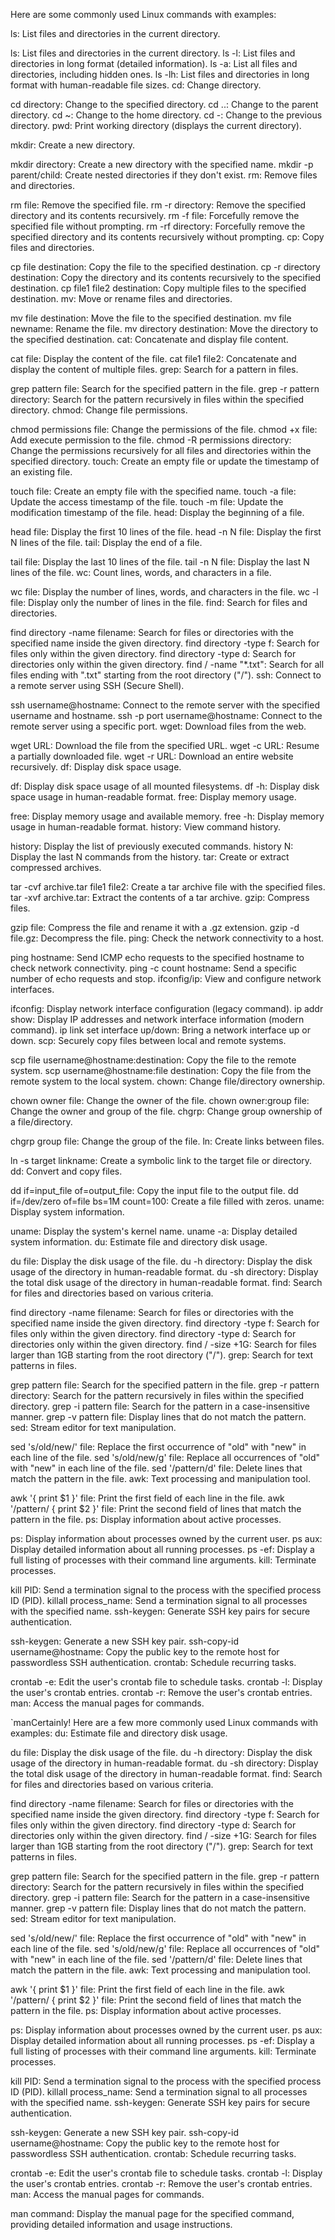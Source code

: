 Here are some commonly used Linux commands with examples:

ls: List files and directories in the current directory.

ls: List files and directories in the current directory.
ls -l: List files and directories in long format (detailed information).
ls -a: List all files and directories, including hidden ones.
ls -lh: List files and directories in long format with human-readable file sizes.
cd: Change directory.

cd directory: Change to the specified directory.
cd ..: Change to the parent directory.
cd ~: Change to the home directory.
cd -: Change to the previous directory.
pwd: Print working directory (displays the current directory).

mkdir: Create a new directory.

mkdir directory: Create a new directory with the specified name.
mkdir -p parent/child: Create nested directories if they don't exist.
rm: Remove files and directories.

rm file: Remove the specified file.
rm -r directory: Remove the specified directory and its contents recursively.
rm -f file: Forcefully remove the specified file without prompting.
rm -rf directory: Forcefully remove the specified directory and its contents recursively without prompting.
cp: Copy files and directories.

cp file destination: Copy the file to the specified destination.
cp -r directory destination: Copy the directory and its contents recursively to the specified destination.
cp file1 file2 destination: Copy multiple files to the specified destination.
mv: Move or rename files and directories.

mv file destination: Move the file to the specified destination.
mv file newname: Rename the file.
mv directory destination: Move the directory to the specified destination.
cat: Concatenate and display file content.

cat file: Display the content of the file.
cat file1 file2: Concatenate and display the content of multiple files.
grep: Search for a pattern in files.

grep pattern file: Search for the specified pattern in the file.
grep -r pattern directory: Search for the pattern recursively in files within the specified directory.
chmod: Change file permissions.

chmod permissions file: Change the permissions of the file.
chmod +x file: Add execute permission to the file.
chmod -R permissions directory: Change the permissions recursively for all files and directories within the specified directory.
touch: Create an empty file or update the timestamp of an existing file.

touch file: Create an empty file with the specified name.
touch -a file: Update the access timestamp of the file.
touch -m file: Update the modification timestamp of the file.
head: Display the beginning of a file.

head file: Display the first 10 lines of the file.
head -n N file: Display the first N lines of the file.
tail: Display the end of a file.

tail file: Display the last 10 lines of the file.
tail -n N file: Display the last N lines of the file.
wc: Count lines, words, and characters in a file.

wc file: Display the number of lines, words, and characters in the file.
wc -l file: Display only the number of lines in the file.
find: Search for files and directories.

find directory -name filename: Search for files or directories with the specified name inside the given directory.
find directory -type f: Search for files only within the given directory.
find directory -type d: Search for directories only within the given directory.
find / -name "*.txt": Search for all files ending with ".txt" starting from the root directory ("/").
ssh: Connect to a remote server using SSH (Secure Shell).

ssh username@hostname: Connect to the remote server with the specified username and hostname.
ssh -p port username@hostname: Connect to the remote server using a specific port.
wget: Download files from the web.

wget URL: Download the file from the specified URL.
wget -c URL: Resume a partially downloaded file.
wget -r URL: Download an entire website recursively.
df: Display disk space usage.

df: Display disk space usage of all mounted filesystems.
df -h: Display disk space usage in human-readable format.
free: Display memory usage.

free: Display memory usage and available memory.
free -h: Display memory usage in human-readable format.
history: View command history.

history: Display the list of previously executed commands.
history N: Display the last N commands from the history.
tar: Create or extract compressed archives.

tar -cvf archive.tar file1 file2: Create a tar archive file with the specified files.
tar -xvf archive.tar: Extract the contents of a tar archive.
gzip: Compress files.

gzip file: Compress the file and rename it with a .gz extension.
gzip -d file.gz: Decompress the file.
ping: Check the network connectivity to a host.

ping hostname: Send ICMP echo requests to the specified hostname to check network connectivity.
ping -c count hostname: Send a specific number of echo requests and stop.
ifconfig/ip: View and configure network interfaces.

ifconfig: Display network interface configuration (legacy command).
ip addr show: Display IP addresses and network interface information (modern command).
ip link set interface up/down: Bring a network interface up or down.
scp: Securely copy files between local and remote systems.

scp file username@hostname:destination: Copy the file to the remote system.
scp username@hostname:file destination: Copy the file from the remote system to the local system.
chown: Change file/directory ownership.

chown owner file: Change the owner of the file.
chown owner:group file: Change the owner and group of the file.
chgrp: Change group ownership of a file/directory.

chgrp group file: Change the group of the file.
ln: Create links between files.

ln -s target linkname: Create a symbolic link to the target file or directory.
dd: Convert and copy files.

dd if=input_file of=output_file: Copy the input file to the output file.
dd if=/dev/zero of=file bs=1M count=100: Create a file filled with zeros.
uname: Display system information.

uname: Display the system's kernel name.
uname -a: Display detailed system information.
du: Estimate file and directory disk usage.

du file: Display the disk usage of the file.
du -h directory: Display the disk usage of the directory in human-readable format.
du -sh directory: Display the total disk usage of the directory in human-readable format.
find: Search for files and directories based on various criteria.

find directory -name filename: Search for files or directories with the specified name inside the given directory.
find directory -type f: Search for files only within the given directory.
find directory -type d: Search for directories only within the given directory.
find / -size +1G: Search for files larger than 1GB starting from the root directory ("/").
grep: Search for text patterns in files.

grep pattern file: Search for the specified pattern in the file.
grep -r pattern directory: Search for the pattern recursively in files within the specified directory.
grep -i pattern file: Search for the pattern in a case-insensitive manner.
grep -v pattern file: Display lines that do not match the pattern.
sed: Stream editor for text manipulation.

sed 's/old/new/' file: Replace the first occurrence of "old" with "new" in each line of the file.
sed 's/old/new/g' file: Replace all occurrences of "old" with "new" in each line of the file.
sed '/pattern/d' file: Delete lines that match the pattern in the file.
awk: Text processing and manipulation tool.

awk '{ print $1 }' file: Print the first field of each line in the file.
awk '/pattern/ { print $2 }' file: Print the second field of lines that match the pattern in the file.
ps: Display information about active processes.

ps: Display information about processes owned by the current user.
ps aux: Display detailed information about all running processes.
ps -ef: Display a full listing of processes with their command line arguments.
kill: Terminate processes.

kill PID: Send a termination signal to the process with the specified process ID (PID).
killall process_name: Send a termination signal to all processes with the specified name.
ssh-keygen: Generate SSH key pairs for secure authentication.

ssh-keygen: Generate a new SSH key pair.
ssh-copy-id username@hostname: Copy the public key to the remote host for passwordless SSH authentication.
crontab: Schedule recurring tasks.

crontab -e: Edit the user's crontab file to schedule tasks.
crontab -l: Display the user's crontab entries.
crontab -r: Remove the user's crontab entries.
man: Access the manual pages for commands.

`manCertainly! Here are a few more commonly used Linux commands with examples:
du: Estimate file and directory disk usage.

du file: Display the disk usage of the file.
du -h directory: Display the disk usage of the directory in human-readable format.
du -sh directory: Display the total disk usage of the directory in human-readable format.
find: Search for files and directories based on various criteria.

find directory -name filename: Search for files or directories with the specified name inside the given directory.
find directory -type f: Search for files only within the given directory.
find directory -type d: Search for directories only within the given directory.
find / -size +1G: Search for files larger than 1GB starting from the root directory ("/").
grep: Search for text patterns in files.

grep pattern file: Search for the specified pattern in the file.
grep -r pattern directory: Search for the pattern recursively in files within the specified directory.
grep -i pattern file: Search for the pattern in a case-insensitive manner.
grep -v pattern file: Display lines that do not match the pattern.
sed: Stream editor for text manipulation.

sed 's/old/new/' file: Replace the first occurrence of "old" with "new" in each line of the file.
sed 's/old/new/g' file: Replace all occurrences of "old" with "new" in each line of the file.
sed '/pattern/d' file: Delete lines that match the pattern in the file.
awk: Text processing and manipulation tool.

awk '{ print $1 }' file: Print the first field of each line in the file.
awk '/pattern/ { print $2 }' file: Print the second field of lines that match the pattern in the file.
ps: Display information about active processes.

ps: Display information about processes owned by the current user.
ps aux: Display detailed information about all running processes.
ps -ef: Display a full listing of processes with their command line arguments.
kill: Terminate processes.

kill PID: Send a termination signal to the process with the specified process ID (PID).
killall process_name: Send a termination signal to all processes with the specified name.
ssh-keygen: Generate SSH key pairs for secure authentication.

ssh-keygen: Generate a new SSH key pair.
ssh-copy-id username@hostname: Copy the public key to the remote host for passwordless SSH authentication.
crontab: Schedule recurring tasks.

crontab -e: Edit the user's crontab file to schedule tasks.
crontab -l: Display the user's crontab entries.
crontab -r: Remove the user's crontab entries.
man: Access the manual pages for commands.

man command: Display the manual page for the specified command, providing detailed information and usage instructions.
